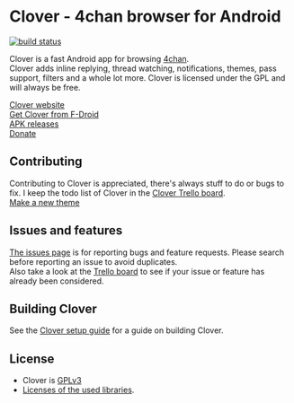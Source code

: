 # Clover - 4chan browser for Android  
[![build status](https://travis-ci.org/Floens/Clover.svg?branch=dev)](https://travis-ci.org/Floens/Clover)

Clover is a fast Android app for browsing [4chan](https://www.4chan.org/).  
Clover adds inline replying, thread watching, notifications, themes, pass support, filters and a whole lot more. Clover is licensed under the GPL and will always be free.

[Clover website](http://floens.github.io/Clover/)  
[Get Clover from F-Droid](https://floens.github.io/Clover/#fdroid)  
[APK releases](https://floens.github.io/Clover/#releases)  
[Donate](https://floens.github.io/Clover/#donate)  

## Contributing
Contributing to Clover is appreciated, there's always stuff to do or bugs to fix. I keep the todo list of Clover in the 
[Clover Trello board](https://trello.com/b/V6gclKvM/clover).  
[Make a new theme](https://github.com/Floens/Clover/wiki/Adding-a-new-theme)  


## Issues and features
[The issues page](https://github.com/Floens/Clover/issues) is for reporting bugs and feature requests. Please search before reporting an issue to avoid duplicates.  
Also take a look at the [Trello board](https://trello.com/b/V6gclKvM/clover) to see if your issue or feature has already been considered.  


## Building Clover
See the [Clover setup guide](https://github.com/Floens/Clover/wiki/Building-Clover) for a guide on building Clover.  


## License
* Clover is [GPLv3](https://github.com/Floens/Clover/blob/master/COPYING.txt)
* [Licenses of the used libraries](https://github.com/Floens/Clover/master/Clover/app/src/main/assets/html/licenses.html).
